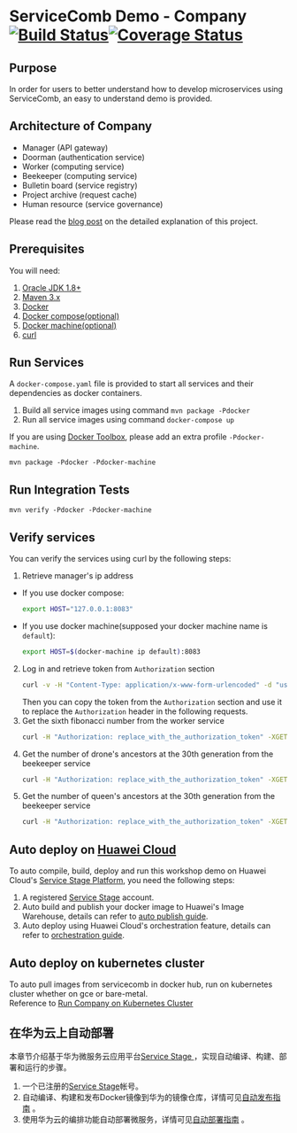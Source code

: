 # ServiceComb Demo - Company [![Build Status](https://travis-ci.org/ServiceComb/ServiceComb-Company-WorkShop.svg?branch=master)](https://travis-ci.org/ServiceComb/ServiceComb-Company-WorkShop)[![Coverage Status](https://coveralls.io/repos/github/ServiceComb/ServiceComb-Company-WorkShop/badge.svg)](https://coveralls.io/github/ServiceComb/ServiceComb-Company-WorkShop)

## Purpose
In order for users to better understand how to develop microservices using ServiceComb, an easy to
understand demo is provided.

## Architecture of Company
* Manager (API gateway) 
* Doorman (authentication service)
* Worker (computing service)
* Beekeeper (computing service)
* Bulletin board (service registry)
* Project archive (request cache)
* Human resource (service governance)

Please read the [blog post](http://servicecomb.io/docs/linuxcon-workshop-demo/) on the detailed explanation of this project.

## Prerequisites
You will need:
1. [Oracle JDK 1.8+][jdk]
2. [Maven 3.x][maven]
3. [Docker][docker]
4. [Docker compose(optional)][docker_compose]
5. [Docker machine(optional)][docker_machine]
6. [curl][curl]

[jdk]: http://www.oracle.com/technetwork/java/javase/downloads/jdk8-downloads-2133151.html
[maven]: https://maven.apache.org/install.html
[docker]: https://www.docker.com/get-docker
[docker_compose]: https://docs.docker.com/compose/install/
[docker_machine]: https://docs.docker.com/machine/install-machine/
[curl]: https://curl.haxx.se

## Run Services
A `docker-compose.yaml` file is provided to start all services and their dependencies as docker containers.
1. Build all service images using command `mvn package -Pdocker`
2. Run all service images using command `docker-compose up`

If you are using [Docker Toolbox](https://www.docker.com/products/docker-toolbox), please add an extra profile `-Pdocker-machine`.

```mvn package -Pdocker -Pdocker-machine```

## Run Integration Tests

```
mvn verify -Pdocker -Pdocker-machine
```

## Verify services
You can verify the services using curl by the following steps:
1. Retrieve manager's ip address
  * If you use docker compose:
    ```bash
    export HOST="127.0.0.1:8083"
    ```
  * If you use docker machine(supposed your docker machine name is `default`):
    ```bash
    export HOST=$(docker-machine ip default):8083
    ```
2. Log in and retrieve token from `Authorization` section
    ```bash
    curl -v -H "Content-Type: application/x-www-form-urlencoded" -d "username=jordan&password=password" -XPOST "http://$HOST/doorman/rest/login"
    ```  
    Then you can copy the token from the `Authorization` section and use it to replace the `Authorization` header in the following requests.
3. Get the sixth fibonacci number from the worker service
    ```bash
    curl -H "Authorization: replace_with_the_authorization_token" -XGET "http://$HOST/worker/fibonacci/term?n=6"
    ```
4. Get the number of drone's ancestors at the 30th generation from the beekeeper service
    ```bash
    curl -H "Authorization: replace_with_the_authorization_token" -XGET "http://$HOST/beekeeper/rest/drone/ancestors/30"
    ```
5. Get the number of queen's ancestors at the 30th generation from the beekeeper service
    ```bash
    curl -H "Authorization: replace_with_the_authorization_token" -XGET "http://$HOST/beekeeper/rest/queen/ancestors/30"
    ```

## Auto deploy on [Huawei Cloud][huawei_cloud]
To auto compile, build, deploy and run this workshop demo on Huawei Cloud's [Service Stage Platform][service_stage], you need the following steps:

1. A registered [Service Stage][service_stage] account.
2. Auto build and publish your docker image to Huawei's Image Warehouse, details can refer to [auto publish guide][publish_guide].
3. Auto deploy using Huawei Cloud's orchestration feature, details can refer to [orchestration guide][orchestration_guide]. 

[huawei_cloud]: http://www.hwclouds.com
[publish_guide]: docs/how-to-auto-publish-images-to-huawei-cloud.md
[orchestration_guide]: docs/how-to-auto-deploy-on-huawei-cloud.md

## Auto deploy on kubernetes cluster      
To auto pull images from servicecomb in docker hub, run on kubernetes cluster whether on gce or bare-metal.      
Reference to [Run Company on Kubernetes Cluster](kubernetes/README.md)

## 在华为云上自动部署

本章节介绍基于华为微服务云应用平台[Service Stage ][service_stage]，实现自动编译、构建、部署和运行的步骤。

1. 一个已注册的[Service Stage][service_stage]帐号。
2. 自动编译、构建和发布Docker镜像到华为的镜像仓库，详情可见[自动发布指南][publish_guide_cn] 。
3. 使用华为云的编排功能自动部署微服务，详情可见[自动部署指南][orchestration_guide_cn] 。

[service_stage]: https://servicestage.hwclouds.com/servicestage
[publish_guide_cn]: docs/how-to-auto-publish-images-to-huawei-cloud-cn.md
[orchestration_guide_cn]: docs/how-to-auto-deploy-on-huawei-cloud-cn.md
